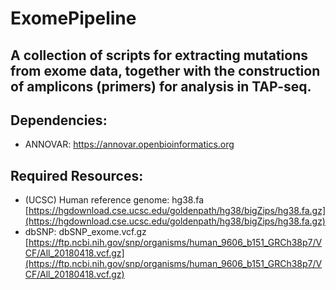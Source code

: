 # ExomePipeline

## A collection of scripts for extracting mutations from exome data, together with the construction of amplicons (primers) for analysis in TAP-seq.

## Dependencies:
* ANNOVAR: https://annovar.openbioinformatics.org

## Required Resources:
* (UCSC) Human reference genome: hg38.fa [https://hgdownload.cse.ucsc.edu/goldenpath/hg38/bigZips/hg38.fa.gz](https://hgdownload.cse.ucsc.edu/goldenpath/hg38/bigZips/hg38.fa.gz)
* dbSNP: dbSNP\_exome.vcf.gz [https://ftp.ncbi.nih.gov/snp/organisms/human_9606_b151_GRCh38p7/VCF/All_20180418.vcf.gz](https://ftp.ncbi.nih.gov/snp/organisms/human_9606_b151_GRCh38p7/VCF/All_20180418.vcf.gz)
